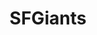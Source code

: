 ---
title: SFGiants
crosslinks:
- MLBStreams
- Brewers
- livven
- '2013'
- tifu
- Dodgers
- sfgiantscirclejerk
- ShitEvilModsSay
- sanfrancisco
- 49ers
- warriors
- nfl
- motorcitykitties
- SFEvents
- Nationals
- OaklandAthletics
- BrasilOnReddit
- LazyMan
- sfwpornnetwork
- weekendgunnit
---